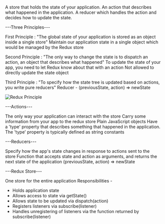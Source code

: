 A store that holds the state of your application.
An action that describes what happened in the application.
A reducer which handles the action and decides how to update the state.


---Three Principles---

First Principle :
"The global state of your application is stored as an object inside a single store"
Maintain our application state in a single object which would be managed by the Redux store

Second Principle : 
"The only way to change the state is to dispatch an action, an object that describes what
happened"
To update the state of your app, you need to let Redux know about that with an action
Not allowed to directly update the state object

Third Principle :
"To specify how the state tree is updated based on actions, you write pure reducers"
Reducer - (previousState, action) => newState


![Redux Principle](https://github.com/AbhishekPethe/Redux-Toolkit-CodeV/assets/82797230/7a362b07-6ab3-4d52-828d-b6faad9a9555)



---Actions---

The only way your application can interact with the store
Carry some information from your app to the redux store
Plain JavaScript objects
Have a 'type' property that describes something that happened in the
application.
The 'type' property is typically defined as string constants



---Reducers---

Specify how the app's state changes in response to actions sent to the store
Function that accepts state and action as arguments, and returns the next state
of the application
(previousState, action) => newState


---Redux Store---

One store for the entire application
Responsibilities -
- Holds application state
- Allows access to state via getState()
- Allows state to be updated via dispatch(action)
- Registers listeners via subscribe(listener)
- Handles unregistering of listeners via the function returned by subscribe(listener)